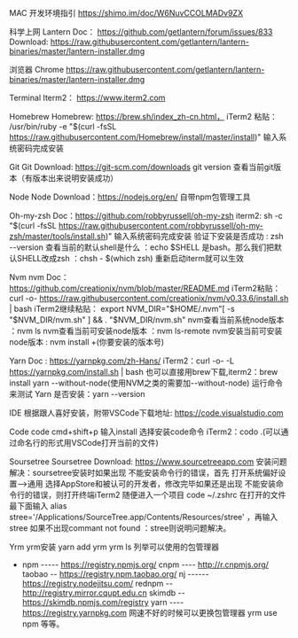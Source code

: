 MAC 开发环境指引
https://shimo.im/doc/W6NuvCCOLMADv9ZX


科学上网
Lantern
Doc： https://github.com/getlantern/forum/issues/833
Download: https://raw.githubusercontent.com/getlantern/lantern-binaries/master/lantern-installer.dmg

浏览器
Chrome
https://raw.githubusercontent.com/getlantern/lantern-binaries/master/lantern-installer.dmg

Terminal
Iterm2： https://www.iterm2.com

Homebrew
Homebrew: https://brew.sh/index_zh-cn.html，
iTerm2 粘贴： /usr/bin/ruby -e "$(curl -fsSL https://raw.githubusercontent.com/Homebrew/install/master/install)"
输入系统密码完成安装

Git
Git Download: https://git-scm.com/downloads
git version 查看当前git版本（有版本出来说明安装成功）

Node
Node Download：https://nodejs.org/en/ 自带npm包管理工具

Oh-my-zsh
Doc：https://github.com/robbyrussell/oh-my-zsh
iterm2: sh -c "$(curl -fsSL https://raw.githubusercontent.com/robbyrussell/oh-my-zsh/master/tools/install.sh)"
输入系统密码完成安装
验证下安装是否成功 : zsh --version
查看当前的默认shell是什么 ：echo $SHELL
是bash。那么我们把默认SHELL改成zsh ：chsh - $(which zsh)
重新启动iterm就可以生效

Nvm
nvm
Doc：https://github.com/creationix/nvm/blob/master/README.md
iTerm2粘贴： curl -o- https://raw.githubusercontent.com/creationix/nvm/v0.33.6/install.sh | bash
iTerm2继续粘贴： export NVM_DIR="$HOME/.nvm"[ -s "$NVM_DIR/nvm.sh" ] && . "$NVM_DIR/nvm.sh"
nvm查看当前系统node版本 ：nvm ls
nvm查看当前可安装node版本 ：nvm ls-remote
nvm安装当前可安装node版本 : nvm install +(你要安装的版本号)

Yarn
Doc : https://yarnpkg.com/zh-Hans/
iTerm2：curl -o- -L https://yarnpkg.com/install.sh | bash
也可以直接用brew下载,iterm2：brew install yarn --without-node(使用NVM之类的需要加--without-node)
运行命令来测试 Yarn 是否安装：yarn --version

IDE
根据跟人喜好安装，附带VSCode下载地址: https://code.visualstudio.com

Code
code
cmd+shift+p 输入install 选择安装code命令
iTerm2：codo .(可以通过命名行的形式用VSCode打开当前的文件)

Soursetree
Soursetree Download: https://www.sourcetreeapp.com
安装问题解决：soursetree安装时如果出现 不能安装命令行的错误，首先 打开系统偏好设置—->通用 选择AppStore和被认可的开发者，修改完毕如果还是出现 不能安装命令行的错误，则打开终端iTerm2 随便进入一个项目 code ~/.zshrc 在打开的文件最下面输入
alias stree='/Applications/SourceTree.app/Contents/Resources/stree' ，再输入stree 如果不出现commant not found ：stree则说明问题解决。

Yrm
yrm安装
yarn add yrm
yrm ls 列举可以使用的包管理器
* npm ----- https://registry.npmjs.org/
cnpm ---- http://r.cnpmjs.org/
taobao -- https://registry.npm.taobao.org/
nj ------ https://registry.nodejitsu.com/
rednpm -- http://registry.mirror.cqupt.edu.cn
skimdb -- https://skimdb.npmjs.com/registry
yarn ---- https://registry.yarnpkg.com
网速不好的时候可以更换包管理器 yrm use npm 等等。
